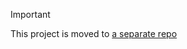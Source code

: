 > [!IMPORTANT]
> This project is moved to [a separate repo](https://github.com/rbabyuk-vs/ua-investment-tax-calculator?tab=readme-ov-file)